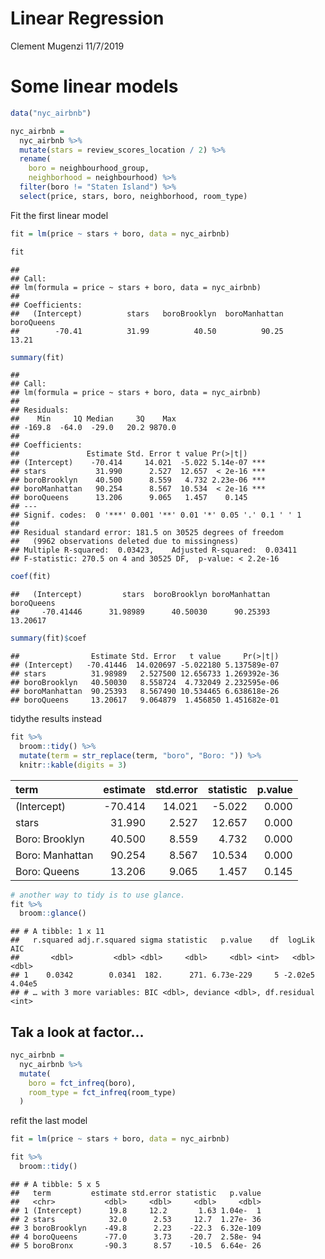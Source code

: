 Linear Regression
================
Clement Mugenzi
11/7/2019

# Some linear models

``` r
data("nyc_airbnb")

nyc_airbnb = 
  nyc_airbnb %>% 
  mutate(stars = review_scores_location / 2) %>% 
  rename(
    boro = neighbourhood_group,
    neighborhood = neighbourhood) %>% 
  filter(boro != "Staten Island") %>% 
  select(price, stars, boro, neighborhood, room_type)
```

Fit the first linear model

``` r
fit = lm(price ~ stars + boro, data = nyc_airbnb)
```

``` r
fit
```

    ## 
    ## Call:
    ## lm(formula = price ~ stars + boro, data = nyc_airbnb)
    ## 
    ## Coefficients:
    ##   (Intercept)          stars   boroBrooklyn  boroManhattan     boroQueens  
    ##        -70.41          31.99          40.50          90.25          13.21

``` r
summary(fit)
```

    ## 
    ## Call:
    ## lm(formula = price ~ stars + boro, data = nyc_airbnb)
    ## 
    ## Residuals:
    ##    Min     1Q Median     3Q    Max 
    ## -169.8  -64.0  -29.0   20.2 9870.0 
    ## 
    ## Coefficients:
    ##               Estimate Std. Error t value Pr(>|t|)    
    ## (Intercept)    -70.414     14.021  -5.022 5.14e-07 ***
    ## stars           31.990      2.527  12.657  < 2e-16 ***
    ## boroBrooklyn    40.500      8.559   4.732 2.23e-06 ***
    ## boroManhattan   90.254      8.567  10.534  < 2e-16 ***
    ## boroQueens      13.206      9.065   1.457    0.145    
    ## ---
    ## Signif. codes:  0 '***' 0.001 '**' 0.01 '*' 0.05 '.' 0.1 ' ' 1
    ## 
    ## Residual standard error: 181.5 on 30525 degrees of freedom
    ##   (9962 observations deleted due to missingness)
    ## Multiple R-squared:  0.03423,    Adjusted R-squared:  0.03411 
    ## F-statistic: 270.5 on 4 and 30525 DF,  p-value: < 2.2e-16

``` r
coef(fit)
```

    ##   (Intercept)         stars  boroBrooklyn boroManhattan    boroQueens 
    ##     -70.41446      31.98989      40.50030      90.25393      13.20617

``` r
summary(fit)$coef
```

    ##                Estimate Std. Error   t value     Pr(>|t|)
    ## (Intercept)   -70.41446  14.020697 -5.022180 5.137589e-07
    ## stars          31.98989   2.527500 12.656733 1.269392e-36
    ## boroBrooklyn   40.50030   8.558724  4.732049 2.232595e-06
    ## boroManhattan  90.25393   8.567490 10.534465 6.638618e-26
    ## boroQueens     13.20617   9.064879  1.456850 1.451682e-01

tidythe results instead

``` r
fit %>% 
  broom::tidy() %>% 
  mutate(term = str_replace(term, "boro", "Boro: ")) %>% 
  knitr::kable(digits = 3)
```

| term            | estimate | std.error | statistic | p.value |
| :-------------- | -------: | --------: | --------: | ------: |
| (Intercept)     | \-70.414 |    14.021 |   \-5.022 |   0.000 |
| stars           |   31.990 |     2.527 |    12.657 |   0.000 |
| Boro: Brooklyn  |   40.500 |     8.559 |     4.732 |   0.000 |
| Boro: Manhattan |   90.254 |     8.567 |    10.534 |   0.000 |
| Boro: Queens    |   13.206 |     9.065 |     1.457 |   0.145 |

``` r
# another way to tidy is to use glance.
fit %>% 
  broom::glance()
```

    ## # A tibble: 1 x 11
    ##   r.squared adj.r.squared sigma statistic   p.value    df  logLik    AIC
    ##       <dbl>         <dbl> <dbl>     <dbl>     <dbl> <int>   <dbl>  <dbl>
    ## 1    0.0342        0.0341  182.      271. 6.73e-229     5 -2.02e5 4.04e5
    ## # … with 3 more variables: BIC <dbl>, deviance <dbl>, df.residual <int>

## Tak a look at factor…

``` r
nyc_airbnb = 
  nyc_airbnb %>% 
  mutate(
    boro = fct_infreq(boro),
    room_type = fct_infreq(room_type)
  )
```

refit the last model

``` r
fit = lm(price ~ stars + boro, data = nyc_airbnb)

fit %>% 
  broom::tidy()
```

    ## # A tibble: 5 x 5
    ##   term         estimate std.error statistic   p.value
    ##   <chr>           <dbl>     <dbl>     <dbl>     <dbl>
    ## 1 (Intercept)      19.8     12.2       1.63 1.04e-  1
    ## 2 stars            32.0      2.53     12.7  1.27e- 36
    ## 3 boroBrooklyn    -49.8      2.23    -22.3  6.32e-109
    ## 4 boroQueens      -77.0      3.73    -20.7  2.58e- 94
    ## 5 boroBronx       -90.3      8.57    -10.5  6.64e- 26

##

